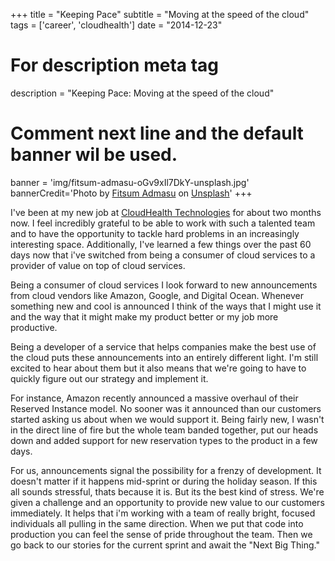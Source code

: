 +++
title = "Keeping Pace"
subtitle = "Moving at the speed of the cloud"
tags = ['career', 'cloudhealth']
date = "2014-12-23"

# For description meta tag
description = "Keeping Pace: Moving at the speed of the cloud"

# Comment next line and the default banner wil be used.
banner = 'img/fitsum-admasu-oGv9xIl7DkY-unsplash.jpg'
bannerCredit='<span>Photo by <a href="https://unsplash.com/@fitmasu?utm_source=unsplash&amp;utm_medium=referral&amp;utm_content=creditCopyText">Fitsum Admasu</a> on <a href="https://unsplash.com/s/photos/running?utm_source=unsplash&amp;utm_medium=referral&amp;utm_content=creditCopyText">Unsplash</a></span>'
+++

I've been at my new job at
[CloudHealth Technologies](http://cloudhealthtech.com) for about two
months now. I feel incredibly grateful to be able to work with such a
talented team and to have the opportunity to tackle hard problems in
an increasingly interesting space. Additionally, I've learned a few
things over the past 60 days now that i've switched from being a
consumer of cloud services to a provider of value on top of cloud
services.

Being a consumer of cloud services I look forward to new announcements
from cloud vendors like Amazon, Google, and Digital Ocean. Whenever
something new and cool is announced I think of the ways that I might
use it and the way that it might make my product better or my job more
productive.

Being a developer of a service that helps companies make the best use
of the cloud puts these announcements into an entirely different
light. I'm still excited to hear about them but it also means that
we're going to have to quickly figure out our strategy and implement
it.

For instance, Amazon recently announced a massive overhaul of their
Reserved Instance model. No sooner was it announced than our customers
started asking us about when we would support it. Being fairly new, I
wasn't in the direct line of fire but the whole team banded together,
put our heads down and added support for new reservation types to the
product in a few days.

For us, announcements signal the possibility for a frenzy of
development. It doesn't matter if it happens mid-sprint or during the
holiday season. If this all sounds stressful, thats because it is. But
its the best kind of stress. We're given a challenge and an
opportunity to provide new value to our customers immediately. It
helps that i'm working with a team of really bright, focused
individuals all pulling in the same direction. When we put that code
into production you can feel the sense of pride throughout the
team. Then we go back to our stories for the current sprint and await
the "Next Big Thing."
